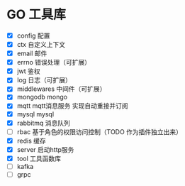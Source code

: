 # GO 工具库

- [x] config 配置
- [x] ctx 自定义上下文
- [x] email 邮件
- [x] errno 错误处理（可扩展）
- [x] jwt 鉴权
- [x] log 日志（可扩展）
- [x] middlewares 中间件（可扩展）
- [x] mongodb mongo
- [x] mqtt mqtt消息服务 实现自动重接并订阅
- [x] mysql mysql
- [x] rabbitmq 消息队列
- [ ] rbac 基于角色的权限访问控制（TODO 作为插件独立出来）
- [x] redis 缓存
- [x] server 启动http服务
- [x] tool 工具函数库
- [ ] kafka
- [ ] grpc
